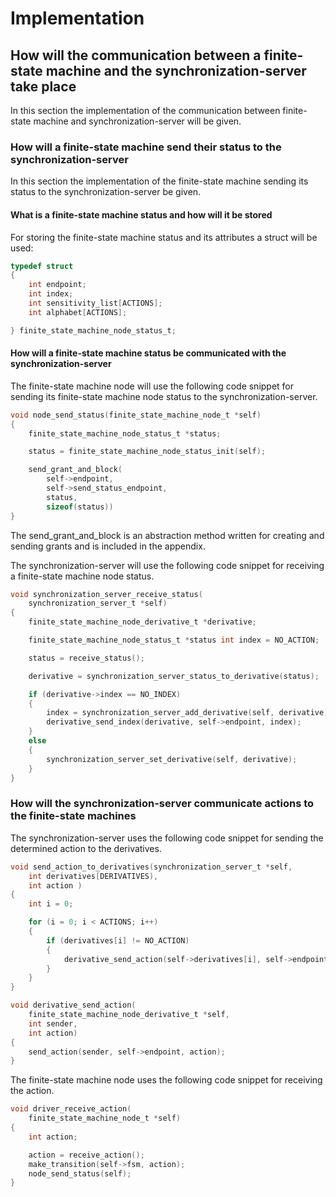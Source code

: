 # Implementation

## How will the communication between a finite-state machine and the synchronization-server take place

In this section the implementation of the communication between finite-state machine and synchronization-server will be given.

### How will a finite-state machine send their status to the synchronization-server

In this section the implementation of the finite-state machine sending its status to the synchronization-server be given.

#### What is a finite-state machine status and how will it be stored

For storing the finite-state machine status and its attributes a struct will be used:

``` C
typedef struct
{
    int endpoint;
    int index;
    int sensitivity_list[ACTIONS];
    int alphabet[ACTIONS];

} finite_state_machine_node_status_t;
```

#### How will a finite-state machine status be communicated with the synchronization-server

The finite-state machine node will use the following code snippet for sending its finite-state machine node status to the synchronization-server.

``` C
void node_send_status(finite_state_machine_node_t *self)
{
    finite_state_machine_node_status_t *status;

    status = finite_state_machine_node_status_init(self);

    send_grant_and_block(
        self->endpoint,
        self->send_status_endpoint,
        status,
        sizeof(status))
}
```

The send_grant_and_block is an abstraction method written for creating and sending grants and is included in the appendix.

The synchronization-server will use the following code snippet for receiving a finite-state machine node status.

``` C
void synchronization_server_receive_status(
    synchronization_server_t *self)
{
    finite_state_machine_node_derivative_t *derivative;

    finite_state_machine_node_status_t *status int index = NO_ACTION;

    status = receive_status();

    derivative = synchronization_server_status_to_derivative(status);

    if (derivative->index == NO_INDEX)
    {
        index = synchronization_server_add_derivative(self, derivative);
        derivative_send_index(derivative, self->endpoint, index);
    }
    else
    {
        synchronization_server_set_derivative(self, derivative);
    }
}
```

### How will the synchronization-server communicate actions to the finite-state machines

The synchronization-server uses the following code snippet for sending the determined action to the derivatives.

``` C
void send_action_to_derivatives(synchronization_server_t *self,
    int derivatives[DERIVATIVES),
    int action )
{
    int i = 0;

    for (i = 0; i < ACTIONS; i++)
    {
        if (derivatives[i] != NO_ACTION)
        {
            derivative_send_action(self->derivatives[i], self->endpoint, action);
        }
    }
}

void derivative_send_action(
    finite_state_machine_node_derivative_t *self,
    int sender,
    int action)
{
    send_action(sender, self->endpoint, action);
}
```

The finite-state machine node uses the following code snippet for receiving the action.

``` C
void driver_receive_action(
    finite_state_machine_node_t *self)
{
    int action;

    action = receive_action();
    make_transition(self->fsm, action);
    node_send_status(self);
}
```